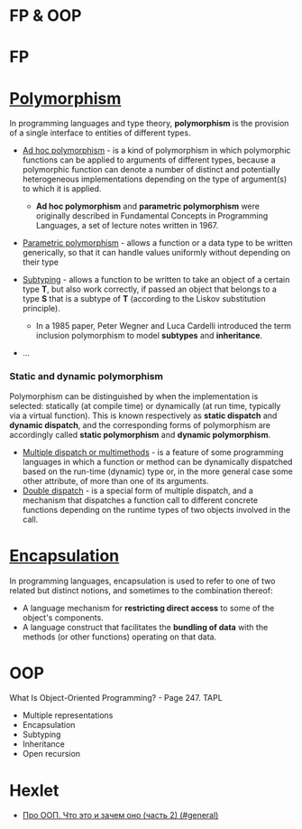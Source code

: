# FP & OOP

# FP

# [Polymorphism](https://en.wikipedia.org/wiki/Polymorphism_(computer_science))

In programming languages and type theory, **polymorphism**  is the provision of a single interface to entities of different types.



- [Ad hoc polymorphism](https://en.wikipedia.org/wiki/Ad_hoc_polymorphism) - is a kind of polymorphism in which polymorphic functions can be applied to arguments of different types, because a polymorphic function can denote a number of distinct and potentially heterogeneous implementations depending on the type of argument(s) to which it is applied. 
  - **Ad hoc polymorphism** and **parametric polymorphism** were originally described in Fundamental Concepts in Programming Languages, a set of lecture notes written in 1967.
  
-	[Parametric polymorphism](https://en.wikipedia.org/wiki/Parametric_polymorphism) - allows a function or a data type to be written generically, so that it can handle values uniformly without depending on their type

- [Subtyping](https://en.wikipedia.org/wiki/Subtyping) - allows a function to be written to take an object of a certain type **T**, but also work correctly, if passed an object that belongs to a type **S** that is a subtype of **T** (according to the Liskov substitution principle).
  - In a 1985 paper, Peter Wegner and Luca Cardelli introduced the term inclusion polymorphism to model **subtypes** and **inheritance**.
- ...

### Static and dynamic polymorphism

Polymorphism can be distinguished by when the implementation is selected: statically (at compile time) or dynamically (at run time, typically via a virtual function). This is known respectively as **static dispatch** and **dynamic dispatch**, and the corresponding forms of polymorphism are accordingly called **static polymorphism** and **dynamic polymorphism**.

- [Multiple dispatch or multimethods](https://en.wikipedia.org/wiki/Multiple_dispatch) -  is a feature of some programming languages in which a function or method can be dynamically dispatched based on the run-time (dynamic) type or, in the more general case some other attribute, of more than one of its arguments.
- [Double dispatch](https://en.wikipedia.org/wiki/Double_dispatch) - is a special form of multiple dispatch, and a mechanism that dispatches a function call to different concrete functions depending on the runtime types of two objects involved in the call. 

# [Encapsulation](https://en.wikipedia.org/wiki/Encapsulation_(computer_programming)) 

In programming languages, encapsulation is used to refer to one of two related but distinct notions, and sometimes to the combination thereof:
- A language mechanism for **restricting direct access** to some of the object's components.
- A language construct that facilitates the **bundling of data** with the methods (or other functions) operating on that data.

# OOP

What Is Object-Oriented Programming? - Page 247. TAPL

- Multiple representations
- Encapsulation
- Subtyping
- Inheritance
- Open recursion

# Hexlet
  - [Про ООП. Что это и зачем оно (часть 2) (#general)](https://github.com/Hexlet/hexlet-slack-archive/wiki/Про-ООП.-Что-это-и-зачем-оно-(часть-2)-(%23general))
